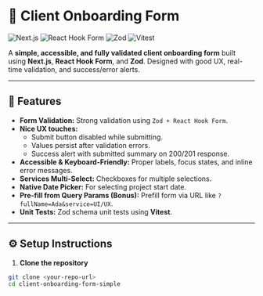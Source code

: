 # 📝 Client Onboarding Form

![Next.js](https://img.shields.io/badge/Next.js-13.4-blue?style=flat-square) ![React Hook Form](https://img.shields.io/badge/React_Hook_Form-v7-green?style=flat-square) ![Zod](https://img.shields.io/badge/Zod-v3-purple?style=flat-square) ![Vitest](https://img.shields.io/badge/Testing-Vitest-orange?style=flat-square)

A **simple, accessible, and fully validated client onboarding form** built using **Next.js**, **React Hook Form**, and **Zod**. Designed with good UX, real-time validation, and success/error alerts.  

---

## 🎯 Features

- **Form Validation:** Strong validation using `Zod + React Hook Form`.
- **Nice UX touches:**
  - Submit button disabled while submitting.
  - Values persist after validation errors.
  - Success alert with submitted summary on 200/201 response.
- **Accessible & Keyboard-Friendly:** Proper labels, focus states, and inline error messages.
- **Services Multi-Select:** Checkboxes for multiple selections.
- **Native Date Picker:** For selecting project start date.
- **Pre-fill from Query Params (Bonus):** Prefill form via URL like `?fullName=Ada&service=UI/UX`.
- **Unit Tests:** Zod schema unit tests using **Vitest**.

---

## ⚙️ Setup Instructions

1. **Clone the repository**

```bash
git clone <your-repo-url>
cd client-onboarding-form-simple
